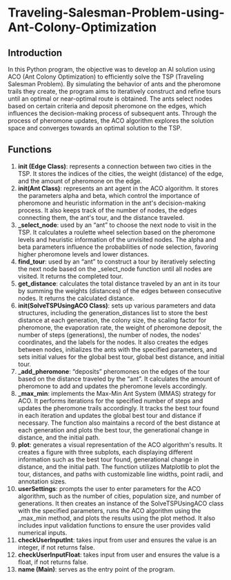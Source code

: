 # Traveling-Salesman-Problem-using-Ant-Colony-Optimization

## Introduction
In this Python program, the objective was to develop an AI solution using ACO (Ant Colony Optimization) to efficiently solve the TSP (Traveling Salesman Problem). By simulating the behavior of ants and the pheromone trails they create, the program aims to iteratively construct and refine tours until an optimal or near-optimal route is obtained. The ants select nodes based on certain criteria and deposit pheromone on the edges, which influences the decision-making process of subsequent ants. Through the process of pheromone updates, the ACO algorithm explores the solution space and converges towards an optimal solution to the TSP.

## Functions
1. **__init__ (Edge Class)**: represents a connection between two cities in the TSP. It stores the indices of the cities, the weight (distance) of the edge, and the amount of pheromone on the edge.
2. **__init__(Ant Class)**: represents an ant agent in the ACO algorithm. It stores the parameters alpha and beta, which control the importance of pheromone and heuristic information in the ant's decision-making process. It also keeps track of the number of nodes, the edges connecting them, the ant's tour, and the distance traveled.
3. **_select_node**: used by an “ant” to choose the next node to visit in the TSP. It calculates a roulette wheel selection based on the pheromone levels and heuristic information of the unvisited nodes. The alpha and beta parameters influence the probabilities of node selection, favoring higher pheromone levels and lower distances.
4. **find_tour**: used by an “ant” to construct a tour by iteratively selecting the next node based on the _select_node function until all nodes are visited. It returns the completed tour.
5. **get_distance**: calculates the total distance traveled by an ant in its tour by summing the weights (distances) of the edges between consecutive nodes. It returns the calculated distance.
6. **__init__(SolveTSPUsingACO Class)**: sets up various parameters and data structures, including the generation_distances list to store the best distance at each generation, the colony size, the scaling factor for pheromone, the evaporation rate, the weight of pheromone deposit, the number of steps (generations), the number of nodes, the nodes' coordinates, and the labels for the nodes. It also creates the edges between nodes, initializes the ants with the specified parameters, and sets initial values for the global best tour, global best distance, and initial tour.
7. **_add_pheromone**: “deposits” pheromones on the edges of the tour based on the distance traveled by the “ant”. It calculates the amount of pheromone to add and updates the pheromone levels accordingly.
8. **_max_min**: implements the Max-Min Ant System (MMAS) strategy for ACO. It performs iterations for the specified number of steps and updates the pheromone trails accordingly. It tracks the best tour found in each iteration and updates the global best tour and distance if necessary. The function also maintains a record of the best distance at each generation and plots the best tour, the generational change in distance, and the initial path.
9. **plot**: generates a visual representation of the ACO algorithm's results. It creates a figure with three subplots, each displaying different information such as the best tour found, generational change in distance, and the initial path. The function utilizes Matplotlib to plot the tour, distances, and paths with customizable line widths, point radii, and annotation sizes.
10. **userSettings**: prompts the user to enter parameters for the ACO algorithm, such as the number of cities, population size, and number of generations. It then creates an instance of the SolveTSPUsingACO class with the specified parameters, runs the ACO algorithm using the _max_min method, and plots the results using the plot method. It also includes input validation functions to ensure the user provides valid numerical inputs.
11. **checkUserInputInt**: takes input from user and ensures the value is an integer, if not returns false.
12. **checkUserInputFloat**: takes input from user and ensures the value is a float, if not returns false.
13. **__name__ (Main)**: serves as the entry point of the program.
